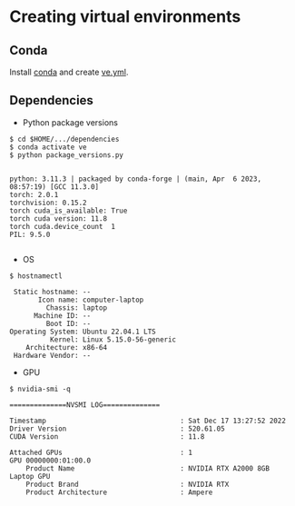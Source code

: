 # Creating virtual environments

## Conda
Install [conda](https://github.com/mxochicale/code/tree/main/conda) and create [ve.yml](ve.yml).

## Dependencies

* Python package versions
```
$ cd $HOME/.../dependencies
$ conda activate ve
$ python package_versions.py 


python: 3.11.3 | packaged by conda-forge | (main, Apr  6 2023, 08:57:19) [GCC 11.3.0]
torch: 2.0.1
torchvision: 0.15.2
torch cuda_is_available: True
torch cuda version: 11.8
torch cuda.device_count  1
PIL: 9.5.0


```

* OS
```
$ hostnamectl

 Static hostname: --
       Icon name: computer-laptop
         Chassis: laptop
      Machine ID: --
         Boot ID: --
Operating System: Ubuntu 22.04.1 LTS              
          Kernel: Linux 5.15.0-56-generic
    Architecture: x86-64
 Hardware Vendor: --

```

* GPU
```
$ nvidia-smi -q

==============NVSMI LOG==============

Timestamp                                 : Sat Dec 17 13:27:52 2022
Driver Version                            : 520.61.05
CUDA Version                              : 11.8

Attached GPUs                             : 1
GPU 00000000:01:00.0
    Product Name                          : NVIDIA RTX A2000 8GB Laptop GPU
    Product Brand                         : NVIDIA RTX
    Product Architecture                  : Ampere

```


